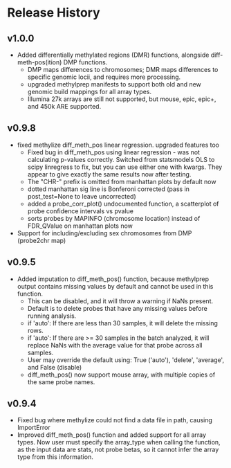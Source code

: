 # Release History

## v1.0.0
- Added differentially methylated regions (DMR) functions, alongside diff-meth-pos(ition) DMP functions.
  - DMP maps differences to chromosomes; DMR maps differences to specific genomic locii, and requires more processing.
  - upgraded methylprep manifests to support both old and new genomic build mappings for all array types.
  - Illumina 27k arrays are still not supported, but mouse, epic, epic+, and 450k ARE supported.

## v0.9.8
- fixed methylize diff_meth_pos linear regression. upgraded features too
  - Fixed bug in diff_meth_pos using linear regression - was not calculating p-values correctly.
      Switched from statsmodels OLS to scipy linregress to fix, but you can use either one with kwargs.
      They appear to give exactly the same results now after testing.
  - The "CHR-" prefix is omitted from manhattan plots by default now
  - dotted manhattan sig line is Bonferoni corrected (pass in post_test=None to leave uncorrected)
  - added a probe_corr_plot() undocumented function, a scatterplot of probe confidence intervals vs pvalue
  - sorts probes by MAPINFO (chromosome location) instead of FDR_QValue on manhattan plots now
- Support for including/excluding sex chromosomes from DMP (probe2chr map)

## v0.9.5
- Added imputation to diff_meth_pos() function, because methylprep output contains missing values
by default and cannot be used in this function.
  - This can be disabled, and it will throw a warning if NaNs present.
  - Default is to delete probes that have any missing values before running analysis.
  - if 'auto': If there are less than 30 samples, it will delete the missing rows.
  - if 'auto': If there are >= 30 samples in the batch analyzed, it will replace NaNs with the
  average value for that probe across all samples.
  - User may override the default using: True ('auto'), 'delete', 'average', and False (disable)
  - diff_meth_pos() now support mouse array, with multiple copies of the same probe names.

## v0.9.4
- Fixed bug where methylize could not find a data file in path, causing ImportError
- Improved diff_meth_pos() function and added support for all array types. Now user must
specify the array_type when calling the function, as the input data are stats, not probe betas,
so it cannot infer the array type from this information.
